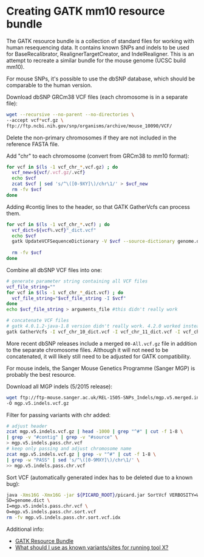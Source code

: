 # Creating GATK mm10 resource bundle


The GATK resource bundle is a collection of standard files for working with human resequencing data.
It contains known SNPs and indels to be used for BaseRecalibrator, RealignerTargetCreator, and IndelRealigner.
This is an attempt to recreate a similar bundle for the mouse genome (UCSC build mm10).

For mouse SNPs, it's possible to use the dbSNP database, which should be comparable to the human version.

Download dbSNP GRCm38 VCF files (each chromosome is in a separate file):

```bash
wget --recursive --no-parent --no-directories \
--accept vcf*vcf.gz \
ftp://ftp.ncbi.nih.gov/snp/organisms/archive/mouse_10090/VCF/
```

Delete the non-primary chromosomes if they are not included in the reference FASTA file.

Add "chr" to each chromosome (convert from GRCm38 to mm10 format):

```bash
for vcf in $(ls -1 vcf_chr_*.vcf.gz) ; do
  vcf_new=${vcf/.vcf.gz/.vcf}
  echo $vcf
  zcat $vcf | sed 's/^\([0-9XY]\)/chr\1/' > $vcf_new
  rm -fv $vcf
done
```
Adding #contig lines to the header, so that GATK GatherVcfs can process them.

```bash
for vcf in $(ls -1 vcf_chr_*.vcf) ; do
  vcf_dict=${vcf%.vcf}"_dict.vcf"
  echo $vcf
  gatk UpdateVCFSequenceDictionary -V $vcf --source-dictionary genome.dict  --output $vcf_dict
  
  rm -fv $vcf
done
```

Combine all dbSNP VCF files into one:

```bash
# generate parameter string containing all VCF files
vcf_file_string=""
for vcf in $(ls -1 vcf_chr_*_dict.vcf) ; do
  vcf_file_string="$vcf_file_string -I $vcf"
done
echo $vcf_file_string > arguments_file #this didn't really work

# concatenate VCF files 
# gatk 4.0.1.2-java-1.8 version didn't really work. 4.2.0 worked instead
gatk GatherVcfs -I vcf_chr_10_dict.vcf -I vcf_chr_11_dict.vcf -I vcf_chr_12_dict.vcf -I vcf_chr_13_dict.vcf -I vcf_chr_14_dict.vcf -I vcf_chr_15_dict.vcf -I vcf_chr_16_dict.vcf -I vcf_chr_17_dict.vcf -I vcf_chr_18_dict.vcf -I vcf_chr_19_dict.vcf -I vcf_chr_1_dict.vcf -I vcf_chr_2_dict.vcf -I vcf_chr_3_dict.vcf -I vcf_chr_4_dict.vcf -I vcf_chr_5_dict.vcf -I vcf_chr_6_dict.vcf -I vcf_chr_7_dict.vcf -I vcf_chr_8_dict.vcf -I vcf_chr_9_dict.vcf -I vcf_chr_AltOnly_dict.vcf -I vcf_chr_MT_dict.vcf -I vcf_chr_Multi_dict.vcf -I vcf_chr_Un_dict.vcf -I vcf_chr_X_dict.vcf -I vcf_chr_Y_dict.vcf -O dbsnp.vcf 

```

More recent dbSNP releases include a merged `00-All.vcf.gz` file in addition to the separate chromosome files.
Although it will not need to be concatenated, it will likely still need to be adjusted for GATK compatibility.

For mouse indels, the Sanger Mouse Genetics Programme (Sanger MGP) is probably the best resource.

Download all MGP indels (5/2015 release):

```bash
wget ftp://ftp-mouse.sanger.ac.uk/REL-1505-SNPs_Indels/mgp.v5.merged.indels.dbSNP142.normed.vcf.gz \
-O mgp.v5.indels.vcf.gz
```

Filter for passing variants with chr added:

```bash
# adjust header
zcat mgp.v5.indels.vcf.gz | head -1000 | grep "^#" | cut -f 1-8 \
| grep -v "#contig" | grep -v "#source" \
> mgp.v5.indels.pass.chr.vcf
# keep only passing and adjust chromosome name
zcat mgp.v5.indels.vcf.gz | grep -v "^#" | cut -f 1-8 \
| grep -w "PASS" | sed 's/^\([0-9MXY]\)/chr\1/' \
>> mgp.v5.indels.pass.chr.vcf
```

Sort VCF (automatically generated index has to be deleted due to a known bug):

```bash
java -Xms16G -Xmx16G -jar ${PICARD_ROOT}/picard.jar SortVcf VERBOSITY=WARNING \
SD=genome.dict \
I=mgp.v5.indels.pass.chr.vcf \
O=mgp.v5.indels.pass.chr.sort.vcf
rm -fv mgp.v5.indels.pass.chr.sort.vcf.idx
```

Additional info:

* [GATK Resource Bundle](https://software.broadinstitute.org/gatk/download/bundle)
* [What should I use as known variants/sites for running tool X?](http://gatkforums.broadinstitute.org/gatk/discussion/1247/what-should-i-use-as-known-variants-sites-for-running-tool-x)
